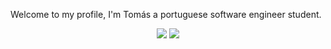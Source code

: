 Welcome to my profile, I'm Tomás a portuguese software engineer student.

<p align=center>
  <img src="https://github-readme-stats.vercel.app/api?username=tomas050302&count_private=true&show_icons=true&theme=tokyonight&hide=contribs,prs" />
  <img src="tomas050302's most used languages](https://github-readme-stats.vercel.app/api/top-langs/?username=tomas050302&layout=compact&theme=tokyonight&langs_count=6" />
</p>
